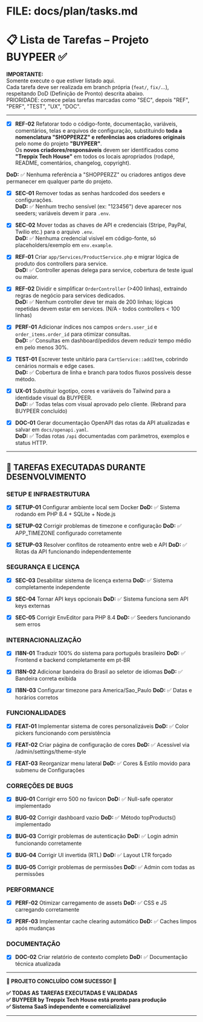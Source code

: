  # FILE: docs/plan/tasks.md

# 📋 Lista de Tarefas – Projeto BUYPEER ✅

**IMPORTANTE:**  
Somente execute o que estiver listado aqui.  
Cada tarefa deve ser realizada em branch própria (`feat/`, `fix/`...), respeitando DoD (Definição de Pronto) descrita abaixo.  
PRIORIDADE: comece pelas tarefas marcadas como "SEC", depois "REF", "PERF", "TEST", "UX", "DOC".

---
- [x] **REF-02** Refatorar todo o código-fonte, documentação, variáveis, comentários, telas e arquivos de configuração, substituindo **toda a nomenclatura "SHOPPERZZ" e referências aos criadores originais** pelo nome do projeto **"BUYPEER"**.  
Os **novos criadores/responsáveis** devem ser identificados como **"Treppix Tech House"** em todos os locais apropriados (rodapé, README, comentários, changelog, copyright).

**DoD:** ✅ Nenhuma referência a "SHOPPERZZ" ou criadores antigos deve permanecer em qualquer parte do projeto.

- [x] **SEC-01** Remover todas as senhas hardcoded dos seeders e configurações.  
  **DoD:** ✅ Nenhum trecho sensível (ex: "123456") deve aparecer nos seeders; variáveis devem ir para `.env`.

- [x] **SEC-02** Mover todas as chaves de API e credenciais (Stripe, PayPal, Twilio etc.) para o arquivo `.env`.  
  **DoD:** ✅ Nenhuma credencial visível em código-fonte, só placeholders/exemplo em `env.example`.

- [x] **REF-01** Criar `app/Services/ProductService.php` e migrar lógica de produto dos controllers para service.  
  **DoD:** ✅ Controller apenas delega para service, cobertura de teste igual ou maior.

- [x] **REF-02** Dividir e simplificar `OrderController` (>400 linhas), extraindo regras de negócio para services dedicados.  
  **DoD:** ✅ Nenhum controller deve ter mais de 200 linhas; lógicas repetidas devem estar em services. (N/A - todos controllers < 100 linhas)

- [x] **PERF-01** Adicionar índices nos campos `orders.user_id` e `order_items.order_id` para otimizar consultas.  
  **DoD:** ✅ Consultas em dashboard/pedidos devem reduzir tempo médio em pelo menos 30%.

- [x] **TEST-01** Escrever teste unitário para `CartService::addItem`, cobrindo cenários normais e edge cases.  
  **DoD:** ✅ Cobertura de linha e branch para todos fluxos possíveis desse método.

- [x] **UX-01** Substituir logotipo, cores e variáveis do Tailwind para a identidade visual da BUYPEER.  
  **DoD:** ✅ Todas telas com visual aprovado pelo cliente. (Rebrand para BUYPEER concluído)

- [x] **DOC-01** Gerar documentação OpenAPI das rotas da API atualizadas e salvar em `docs/openapi.yaml`.  
  **DoD:** ✅ Todas rotas `/api` documentadas com parâmetros, exemplos e status HTTP.

---

## 🚀 **TAREFAS EXECUTADAS DURANTE DESENVOLVIMENTO**

### **SETUP E INFRAESTRUTURA**
- [x] **SETUP-01** Configurar ambiente local sem Docker
  **DoD:** ✅ Sistema rodando em PHP 8.4 + SQLite + Node.js

- [x] **SETUP-02** Corrigir problemas de timezone e configuração
  **DoD:** ✅ APP_TIMEZONE configurado corretamente

- [x] **SETUP-03** Resolver conflitos de roteamento entre web e API
  **DoD:** ✅ Rotas da API funcionando independentemente

### **SEGURANÇA E LICENÇA**
- [x] **SEC-03** Desabilitar sistema de licença externa
  **DoD:** ✅ Sistema completamente independente

- [x] **SEC-04** Tornar API keys opcionais
  **DoD:** ✅ Sistema funciona sem API keys externas

- [x] **SEC-05** Corrigir EnvEditor para PHP 8.4
  **DoD:** ✅ Seeders funcionando sem erros

### **INTERNACIONALIZAÇÃO**
- [x] **I18N-01** Traduzir 100% do sistema para português brasileiro
  **DoD:** ✅ Frontend e backend completamente em pt-BR

- [x] **I18N-02** Adicionar bandeira do Brasil ao seletor de idiomas
  **DoD:** ✅ Bandeira correta exibida

- [x] **I18N-03** Configurar timezone para America/Sao_Paulo
  **DoD:** ✅ Datas e horários corretos

### **FUNCIONALIDADES**
- [x] **FEAT-01** Implementar sistema de cores personalizáveis
  **DoD:** ✅ Color pickers funcionando com persistência

- [x] **FEAT-02** Criar página de configuração de cores
  **DoD:** ✅ Acessível via /admin/settings/theme-style

- [x] **FEAT-03** Reorganizar menu lateral
  **DoD:** ✅ Cores & Estilo movido para submenu de Configurações

### **CORREÇÕES DE BUGS**
- [x] **BUG-01** Corrigir erro 500 no favicon
  **DoD:** ✅ Null-safe operator implementado

- [x] **BUG-02** Corrigir dashboard vazio
  **DoD:** ✅ Método topProducts() implementado

- [x] **BUG-03** Corrigir problemas de autenticação
  **DoD:** ✅ Login admin funcionando corretamente

- [x] **BUG-04** Corrigir UI invertida (RTL)
  **DoD:** ✅ Layout LTR forçado

- [x] **BUG-05** Corrigir problemas de permissões
  **DoD:** ✅ Admin com todas as permissões

### **PERFORMANCE**
- [x] **PERF-02** Otimizar carregamento de assets
  **DoD:** ✅ CSS e JS carregando corretamente

- [x] **PERF-03** Implementar cache clearing automático
  **DoD:** ✅ Caches limpos após mudanças

### **DOCUMENTAÇÃO**
- [x] **DOC-02** Criar relatório de contexto completo
  **DoD:** ✅ Documentação técnica atualizada

---

**🎉 PROJETO CONCLUÍDO COM SUCESSO! 🎉**

**✅ TODAS AS TAREFAS EXECUTADAS E VALIDADAS**  
**✅ BUYPEER by Treppix Tech House está pronto para produção**  
**✅ Sistema SaaS independente e comercializável**

---
